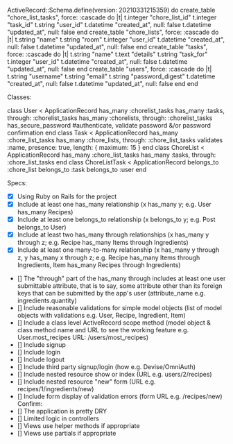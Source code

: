 ActiveRecord::Schema.define(version: 20210331215359) do
  create_table "chore_list_tasks", force: :cascade do |t|
    t.integer  "chore_list_id"
    t.integer  "task_id"
    t.string   "user_id"
    t.datetime "created_at",    null: false
    t.datetime "updated_at",    null: false
  end
  create_table "chore_lists", force: :cascade do |t|
    t.string   "name"
    t.string   "room"
    t.integer  "user_id"
    t.datetime "created_at", null: false
    t.datetime "updated_at", null: false
  end
  create_table "tasks", force: :cascade do |t|
    t.string   "name"
    t.text     "details"
    t.string   "task_for"
    t.integer  "user_id"
    t.datetime "created_at", null: false
    t.datetime "updated_at", null: false
  end
  create_table "users", force: :cascade do |t|
    t.string   "username"
    t.string   "email"
    t.string   "password_digest"
    t.datetime "created_at",      null: false
    t.datetime "updated_at",      null: false
  end
end

Classes:

class User < ApplicationRecord
  has_many :chorelist_tasks
  has_many :tasks, through: :chorelist_tasks 
  has_many :chorelists, through: :chorelist_tasks 
  has_secure_password #authenticate, validate password &/or password confirmation
end
class Task < ApplicationRecord
  has_many :chore_list_tasks
  has_many :chore_lists, through: :chore_list_tasks
  validates :name, presence: true, length: { maximum: 15 }
end
class ChoreList < ApplicationRecord
  has_many :chore_list_tasks
  has_many :tasks, through: :chore_list_tasks 
end
class ChoreListTask < ApplicationRecord
  belongs_to :chore_list
  belongs_to :task
  belongs_to :user
end

Specs:
- [X] Using Ruby on Rails for the project
- [X] Include at least one has_many relationship (x has_many y; e.g. User has_many Recipes) 
- [X] Include at least one belongs_to relationship (x belongs_to y; e.g. Post belongs_to User)
- [X] Include at least two has_many through relationships (x has_many y through z; e.g. Recipe has_many Items through Ingredients)
- [X] Include at least one many-to-many relationship (x has_many y through z, y has_many x through z; e.g. Recipe has_many Items through Ingredients, Item has_many Recipes through Ingredients)
- [] The "through" part of the has_many through includes at least one user submittable attribute, that is to say, some attribute other than its foreign keys that can be submitted by the app's user (attribute_name e.g. ingredients.quantity)
- [] Include reasonable validations for simple model objects (list of model objects with validations e.g. User, Recipe, Ingredient, Item)
- [] Include a class level ActiveRecord scope method (model object & class method name and URL to see the working feature e.g. User.most_recipes URL: /users/most_recipes)
- [] Include signup
- [] Include login
- [] Include logout
- [] Include third party signup/login (how e.g. Devise/OmniAuth)
- [] Include nested resource show or index (URL e.g. users/2/recipes)
- [] Include nested resource "new" form (URL e.g. recipes/1/ingredients/new)
- [] Include form display of validation errors (form URL e.g. /recipes/new)
Confirm:
- [] The application is pretty DRY
- [] Limited logic in controllers
- [] Views use helper methods if appropriate
- [] Views use partials if appropriate